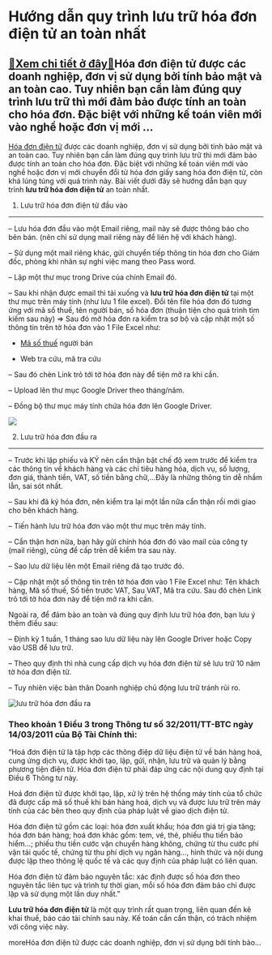 Hướng dẫn quy trình lưu trữ hóa đơn điện tử an toàn nhất
========================================================

[:gift:Xem chi tiết ở đây:gift:](https://hddtvn.com/huong-dan-quy-trinh-luu-tru-hoa-don-dien-tu-an-toan-nhat/)Hóa đơn điện tử được các doanh nghiệp, đơn vị sử dụng bởi tính bảo mật và an toàn cao. Tuy nhiên bạn cần làm đúng quy trình lưu trữ thì mới đảm bảo được tính an toàn cho hóa đơn. Đặc biệt với những kế toán viên mới vào nghề hoặc đơn vị mới …
-------------------------------------------------------------------------------------------------------------------------------------------------------------------------------------------------------------------------------------------------

[Hóa đơn điện tử](#) được các doanh nghiệp, đơn vị sử dụng bởi tính bảo mật và an toàn cao. Tuy nhiên bạn cần làm đúng quy trình lưu trữ thì mới đảm bảo được tính an toàn cho hóa đơn. Đặc biệt với những kế toán viên mới vào nghề hoặc đơn vị mới chuyển đổi từ hóa đơn giấy sang hóa đơn điện tử, còn khá lúng túng với quá trình này. Bài viết dưới đây sẽ hướng dẫn bạn quy trình **lưu trữ hóa đơn điện tử** an toàn nhất.


1. Lưu trữ hóa đơn điện tử đầu vào
----------------------------------


– Lưu hóa đơn đầu vào một Email riêng, mail này sẽ được thông báo cho bên bán. (nên chỉ sử dụng mail riêng này để liên hệ với khách hàng).


– Sử dụng một mail riêng khác, gửi chuyển tiếp thông tin hóa đơn cho Giám đốc, phòng khi nhân sự nghỉ việc mang theo Pass word.


– Lập một thư mục trong Drive của chính Email đó.


– Sau khi nhận được email thì tải xuống và **lưu trữ hóa đơn điện tử** tại một thư mục trên máy tính (như lưu 1 file excel). Đổi tên file hóa đơn đó tương ứng với mã số thuế, tên người bán, số hóa đơn (thuận tiện cho quá trình tìm kiếm sau này) => Sau đó mở hóa đơn ra kiểm tra sơ bộ và cập nhật một số thông tin trên tờ hóa đơn vào 1 File Excel như:


+ [Mã số thuế](#) người bán


+ Web tra cứu, mã tra cứu


– Sau đó chèn Link trỏ tới tờ hóa đơn này để tiện mở ra khi cần.


– Upload lên thư mục Google Driver theo tháng/năm.


– Đồng bộ thư mục máy tính chứa hóa đơn lên Google Driver.


![](https://hddtvn.com/wp-content/uploads/2021/01/hóa-đơn-điện-tử.jpg)


2. Lưu trữ hóa đơn đầu ra
-------------------------


– Trước khi lập phiếu và KÝ nên cẩn thận bật chế độ xem trước để kiểm tra các thông tin về khách hàng và các chỉ tiêu hàng hóa, dịch vụ, số lượng, đơn giá, thành tiền, VAT, số tiền bằng chữ,…Đây là những thông tin dễ nhầm lẫn, sai sót nhất.


– Sau khi đã ký hóa đơn, nên kiểm tra lại một lần nữa cẩn thận rồi mới giao cho bên khách hàng.


– Tiến hành lưu trữ hóa đơn vào một thư mục trên máy tính.


– Cẩn thận hơn nữa, bạn hãy gửi chính hóa đơn đó vào mail của công ty (mail riêng), cũng để cấp trên dễ kiểm tra sau này.


– Sao lưu dữ liệu lên một Email riêng đã tạo trước đó.


– Cập nhật một số thông tin trên tờ hóa đơn vào 1 File Excel như: Tên khách hàng, Mã số thuế, Số tiền trước VAT, Sau VAT, Mã tra cứu. Sau đó chèn Link trỏ tới tờ hóa đơn này để tiện mở ra khi cần.


Ngoài ra, để đảm bảo an toàn và đúng quy định lưu trữ hóa đơn, bạn lưu ý thêm điều sau:


– Định kỳ 1 tuần, 1 tháng sao lưu dữ liệu này lên Google Driver hoặc Copy vào USB để lưu trữ.


– Theo quy định thì nhà cung cấp dịch vụ hóa đơn điện tử sẽ lưu trữ 10 năm tờ hóa đơn điện tử.


– Tuy nhiên việc bản thân Doanh nghiệp chủ động lưu trữ tránh rủi ro.


![lưu trữ hóa đơn đầu ra](https://hddtvn.com/wp-content/uploads/2021/01/Untitled-5-1.png)


### Theo khoản 1 Điều 3 trong Thông tư số 32/2011/TT-BTC ngày 14/03/2011 của Bộ Tài Chính thì:


“Hoá đơn điện tử là tập hợp các thông điệp dữ liệu điện tử về bán hàng hoá, cung ứng dịch vụ, được khởi tạo, lập, gửi, nhận, lưu trữ và quản lý bằng phương tiện điện tử. Hóa đơn điện tử phải đáp ứng các nội dung quy định tại Điều 6 Thông tư này.


Hoá đơn điện tử được khởi tạo, lập, xử lý trên hệ thống máy tính của tổ chức đã được cấp mã số thuế khi bán hàng hoá, dịch vụ và được lưu trữ trên máy tính của các bên theo quy định của pháp luật về giao dịch điện tử.


Hóa đơn điện tử gồm các loại: hóa đơn xuất khẩu; hóa đơn giá trị gia tăng; hóa đơn bán hàng; hoá đơn khác gồm: tem, vé, thẻ, phiếu thu tiền bảo hiểm…; phiếu thu tiền cước vận chuyển hàng không, chứng từ thu cước phí vận tải quốc tế, chứng từ thu phí dịch vụ ngân hàng…, hình thức và nội dung được lập theo thông lệ quốc tế và các quy định của pháp luật có liên quan.


Hóa đơn điện tử đảm bảo nguyên tắc: xác định được số hóa đơn theo nguyên tắc liên tục và trình tự thời gian, mỗi số hóa đơn đảm bảo chỉ được lập và sử dụng một lần duy nhất.”


**Lưu trữ hóa đơn điện tử** là một quy trình rất quan trọng, liên quan đến kê khai thuế, báo cáo tài chính sau này. Kế toán cần cẩn thận, có trách nhiệm với công việc này.



moreHóa đơn điện tử được các doanh nghiệp, đơn vị sử dụng bởi tính bảo…

